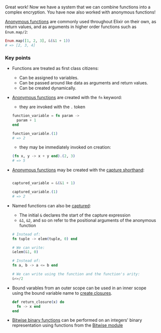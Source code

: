 Great work! Now we have a system that we can combine functions into a complex encryption. You have now also worked with anonymous functions!

[Anonymous functions][anon-fns] are commonly used throughout Elixir on their own, as return values, and as arguments in higher order functions such as `Enum.map/2`:

```elixir
Enum.map([1, 2, 3], &(&1 + 1))
# => [2, 3, 4]
```

### Key points

- Functions are treated as first class citizens:
  - Can be assigned to variables.
  - Can be passed around like data as arguments and return values.
  - Can be created dynamically.
- [Anonymous functions][anon-fns] are created with the `fn` keyword:

  - they are invoked with the `.` token

  ```elixir
  function_variable = fn param ->
    param + 1
  end

  function_variable.(1)
  # => 2
  ```

  - they may be immediately invoked on creation:

  ```elixir
  (fn x, y -> x + y end).(2, 3)
  # => 5
  ```

- [Anonymous functions][anon-fns] may be created with the [capture shorthand][capture]:

  ```elixir

  captured_variable = &(&1 + 1)

  captured_variable.(1)
  # => 2
  ```

- Named functions can also be [captured][capture]:

  - The initial `&` declares the start of the capture expression
  - `&1`, `&2`, and so on refer to the positional arguments of the anonymous function

  ```elixir
  # Instead of:
  fn tuple -> elem(tuple, 0) end

  # We can write:
  &elem(&1, 0)
  ```

  ```elixir
  # Instead of:
  fn a, b -> a <= b end

  # We can write using the function and the function's arity:
  &<=/2
  ```

- Bound varables from an outer scope can be used in an inner scope using the bound variable name to [create closures][closure].

  ```elixir
  def return_closure(x) do
    fn -> x end
  end
  ```

- [Bitwise binary functions][bitwise-wiki] can be performed on an integers' binary representation using functions from the [Bitwise module][bitwise-hexdocs]

[anon-fns]: https://elixir-lang.org/getting-started/basic-types.html#anonymous-functions
[bitwise-hexdocs]: https://hexdocs.pm/elixir/Bitwise.html
[bitwise-wiki]: https://en.wikipedia.org/wiki/Bitwise_operation
[capture]: https://dockyard.com/blog/2016/08/05/understand-capture-operator-in-elixir
[closure]: https://en.wikipedia.org/wiki/Closure_(computer_programming)
